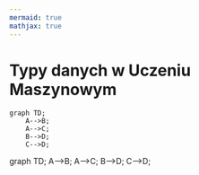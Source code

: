 ```yaml
---
mermaid: true
mathjax: true
---
```


# Typy danych w Uczeniu Maszynowym

```mermaid
graph TD;
    A-->B;
    A-->C;
    B-->D;
    C-->D;
```

<div class="mermaid">
graph TD;
    A-->B;
    A-->C;
    B-->D;
    C-->D;
</div>